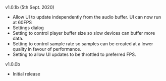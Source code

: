 v1.0.1b (5th Sept. 2020)

* Allow UI to update independently from the audio buffer. UI can now run at 60FPS
* Settings dialog
* Setting to control player buffer size so slow devices can buffer more data.
* Setting to control sample rate so samples can be created at a lower quality in favour of performance.
* Setting to allow UI updates to be throttled to preferred FPS.

v1.0.0b

* Initial release